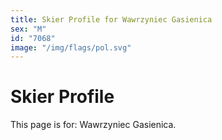 ```yaml
---
title: Skier Profile for Wawrzyniec Gasienica
sex: "M"
id: "7068"
image: "/img/flags/pol.svg" 
---
```


# Skier Profile

This page is for: Wawrzyniec Gasienica.
    